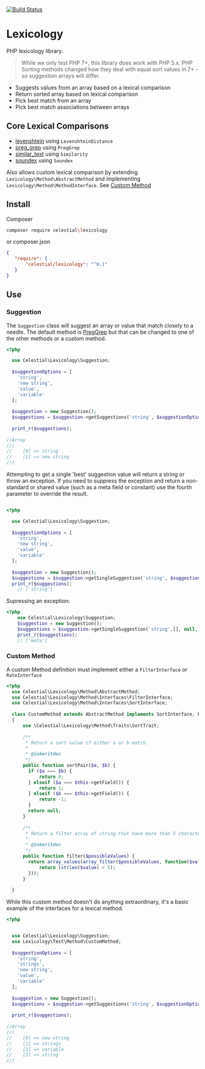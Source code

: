 [![Build Status](https://travis-ci.org/Celest/lexicology.svg?branch=master)](https://travis-ci.org/Celest/lexicology)

# Lexicology

PHP lexicology library.

> While we only test PHP 7+, this library does work with PHP 5.x. PHP Sorting methods changed how they deal with equal sort values in 7+ - so suggestion arrays will differ.

- Suggests values from an array based on a lexical comparison
- Return sorted array based on lexical comparison
- Pick best match from an array
- Pick best match associations between arrays

## Core Lexical Comparisons

- [levenshtein](http://php.net/manual/en/function.levenshtein.php) using `LevenshteinDistance`
- [preg_grep](http://php.net/manual/en/function.preg_grep.php) using `PregGrep`
- [similar_text](http://php.net/manual/en/function.similar_text.php) using `Similarity`
- [soundex](http://php.net/manual/en/function.sounded.php) using `Soundex`

Also allows custom lexical comparison by extending `Lexicology\Method\AbstractMethod` and implementing `Lexicology\Method\MethodInterface`. See [Custom Method](#custom-method)

## Install

Composer
```bash
composer require celestial\lexicology
```

or composer.json
```json
{
   "require": {
       "celestial/lexicology": "^0.1"
   }
}

```


## Use

### Suggestion
The `Suggestion` class will suggest an array or value that match closely to a needle.
The default method is [PregGrep](#PregGrep) but that can be changed to one of the other methods or a custom method.
```php
<?php

  use Celestial\Lexicology\Suggestion;
  
  $suggestionOptions = [
    'string',  
    'new string',  
    'value',  
    'variable'  
  ];
  
  $suggestion = new Suggestion();
  $suggestions = $suggestion->getSuggestions('string', $suggestionOptions);
  
  print_r($suggestions);
  
//Array
//(
//    [0] => string
//    [1] => new string
//)
```

Attempting to get a single 'best' suggestion value will return a string or throw an exception. If you need to suppress the exception and return a non-standard or shared value (such as a meta field or constant) use the fourth parameter to override the result.
```php

<?php

  use Celestial\Lexicology\Suggestion;
  
  $suggestionOptions = [
    'string',  
    'new string',  
    'value',  
    'variable'  
  ];
  
  $suggestion = new Suggestion();
  $suggestions = $suggestion->getSingleSuggestion('string', $suggestionOptions);
  print_r($suggestions);
    // ['string']
```

Supressing an exception:
```php
<?php
    use Celestial\Lexicology\Suggestion;
    $suggestion = new Suggestion();
    $suggestions = $suggestion->getSingleSuggestion('string',[], null, 'meta');
    print_r($suggestions);
    // ['meta']
```

### Custom Method
A custom Method definition must implement either a `FilterInterface` or `RateInterface`

```php
<?php
  use Celestial\Lexicology\Method\AbstractMethod;
  use Celestial\Lexicology\Method\Interfaces\FilterInterface;
  use Celestial\Lexicology\Method\Interfaces\SortInterface;
  
  class CustomMethod extends AbstractMethod implements SortInterface, FilterInterface
  {
      use \Celestial\Lexicology\Method\Traits\SortTrait;
      
      /**
       * Return a sort value if either a or b match.
       * 
       * @inheritdoc 
       */
      public function sortPair($a, $b) {
        if ($a === $b) {
            return 0;
        } elseif ($a === $this->getField()) {
            return 1;
        } elseif ($b === $this->getField()) {
            return -1;
        }
        return null;
      }
      
      /**
       * Return a filter array of string that have more than 5 characters
       * 
       * @inheritdoc
       */
      public function filter($possibleValues) {
        return array_values(array_filter($possibleValues, function($value){
            return (strlen($value) > 5);
        }));
      }
  
  }
```

While this custom method doesn't do anything extraordinary, it's a basic example of the interfaces for a lexical method.

```php
<?php


  use Celestial\Lexicology\Suggestion;
  use Lexicology\Test\Method\CustomMethod;
  
  $suggestionOptions = [
    'string',  
    'strings',  
    'new string',  
    'value',  
    'variable'  
  ];
  
  $suggestion = new Suggestion();
  $suggestions = $suggestion->getSuggestions('string', $suggestionOptions, CustomMethod::class);
  
  print_r($suggestions);
  
//Array
//(
//    [0] => new string
//    [1] => strings
//    [2] => variable
//    [3] => string
//)
```